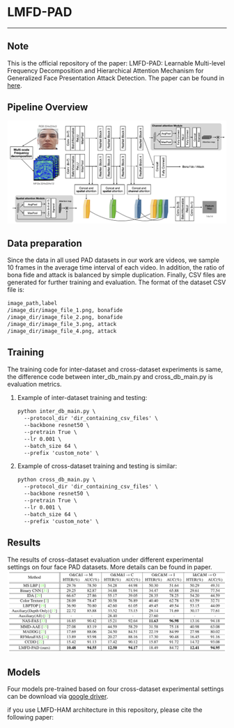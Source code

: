 # LMFD-PAD
---
## Note
This is the official repository of the paper: LMFD-PAD: Learnable Multi-level Frequency Decomposition and Hierarchical Attention Mechanism for Generalized Face Presentation Attack Detection. The paper can be found in [here](link).

## Pipeline Overview
![overview](images/workflow.png)

## Data preparation
Since the data in all used PAD datasets in our work are videos, we sample 10 frames in the average time interval of each video. In addition, the ratio of bona fide and attack is balanced by simple duplication. Finally, CSV files are generated for further training and evaluation. The format of the dataset CSV file is:
```
image_path,label
/image_dir/image_file_1.png, bonafide
/image_dir/image_file_2.png, bonafide
/image_dir/image_file_3.png, attack
/image_dir/image_file_4.png, attack
```
## Training
The training code for inter-dataset and cross-dataset experiments is same, the difference code between inter_db_main.py and cross_db_main.py is evaluation metrics.
1. Example of inter-dataset training and testing:
    ```
    python inter_db_main.py \
      --protocol_dir 'dir_containing_csv_files' \
      --backbone resnet50 \
      --pretrain True \
      --lr 0.001 \
      --batch_size 64 \
      --prefix 'custom_note' \
    ```
2. Example of cross-dataset training and testing is similar:
    ```
    python cross_db_main.py \
      --protocol_dir 'dir_containing_csv_files' \
      --backbone resnet50 \
      --pretrain True \
      --lr 0.001 \
      --batch_size 64 \
      --prefix 'custom_note' \
    ```

## Results
The results of cross-dataset evaluation under different experimental settings on four face PAD datasets. More details can be found in paper.
![cross_db](images/cross_db_results.png)

## Models
Four models pre-trained based on four cross-dataset experimental settings can be download via [google driver](https://drive.google.com/drive/folders/1qRBLkrn461r-E_Px3d_wialW-0soXEGn?usp=sharing).

if you use LMFD-HAM architecture in this repository, please cite the following paper:
